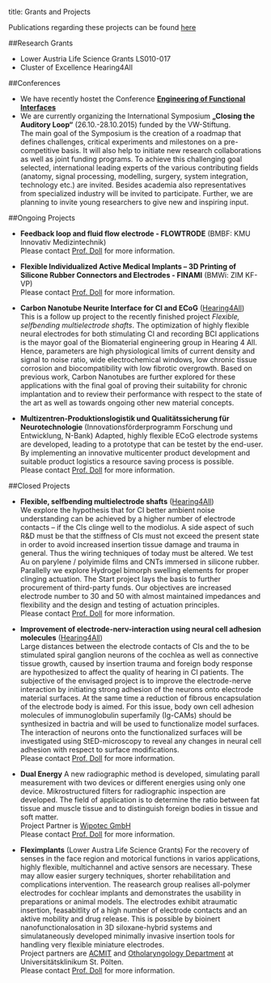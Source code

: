 title: Grants and Projects

Publications regarding these projects can be found [here](Publications.html)

##Research Grants

* Lower Austria Life Science Grants LS010-017
* Cluster of Excellence Hearing4All

##Conferences
* We have recently hostet the Conference **[Engineering of Functional Interfaces](03_enfi-2015.html)**
* We are currently organizing the International Symposium **„Closing the Auditory Loop“** (26.10.-28.10.2015) funded by the VW-Stiftung.   
The main goal of the Symposium is the creation of a roadmap that defines challenges, critical experiments and milestones on a pre-competitive basis. It will also help to initiate new research collaborations as well as joint funding programs. To achieve this challenging goal selected, international leading experts of the various contributing fields (anatomy, signal processing, modelling, surgery, system integration, technology etc.) are invited. Besides academia also representatives from specialized industry will be invited to participate. Further, we are planning to invite young researchers to give new and inspiring input.



##Ongoing Projects
* **Feedback loop and fluid flow electrode - FLOWTRODE** (BMBF: KMU Innovativ Medizintechnik)  
Please contact [Prof. Doll](staff.html) for more information.

* **Flexible Individualized Active Medical Implants – 3D Printing of Silicone Rubber Connectors and Electrodes - FINAMI** (BMWi: ZIM KF-VP)   
Please contact [Prof. Doll](staff.html) for more information.   

* **Carbon Nanotube Neurite Interface for CI and ECoG** ([Hearing4All](http://hearing4all.eu/EN/))    
This is a follow up project to the recently finished project *Flexible, selfbending multielectrode shafts*. 
The optimization of highly flexible neural electrodes for both stimulating CI and recording BCI applications is the mayor goal of the Biomaterial engineering group in Hearing 4 All. Hence, parameters are high physiological limits of current density and signal to noise ratio, wide electrochemical windows, low chronic tissue corrosion and biocompatibility with low fibrotic overgrowth.
Based on previous work, Carbon Nanotubes are further explored for these applications with the final goal of proving their suitability for chronic implantation and to review their performance with respect to the state of the art as well as towards ongoing other new material concepts.

* **Multizentren-Produktionslogistik und Qualitätssicherung für Neurotechnologie** (Innovationsförderprogramm Forschung und Entwicklung, N-Bank) Adapted, highly flexible ECoG electrode systems are developed, leading to a prototype that can be testet by the end-user. By implementing an innovative multicenter product development and suitable product logistics a resource saving process is possible.    
Please contact [Prof. Doll](staff.html) for more information.

##Closed Projects

* **Flexible, selfbending multielectrode shafts** ([Hearing4All](http://hearing4all.eu/EN/))   
We explore the hypothesis that for CI better ambient noise understanding can be achieved by a higher number of electrode contacts – if the CIs clinge well to the modiolus. A side aspect of such R&D must be that the stiffness of CIs must not exceed the present state in order to avoid increased insertion tissue damage and trauma in general. Thus the wiring techniques of today must be altered. We test Au on parylene / polyimide films and CNTs immersed in silicone rubber. Parallelly we explore Hydrogel bimorph swelling elements for proper clinging actuation. The Start project lays the basis to further procurement of third-party funds. Our objectives are increased electrode number to 30 and 50 with almost maintained impedances and flexibility and the design and testing of actuation principles.       
Please contact [Prof. Doll](staff.html) for more information.

* **Improvement of electrode-nerv-interaction using neural cell adhesion molecules** ([Hearing4All](http://hearing4all.eu/EN/))   
Large distances between the electrode contacts of CIs and the to be stimulated spiral ganglion neurons of the cochlea as well as connective tissue growth, caused by insertion trauma and foreign body response are hypothesized to affect the quality of hearing in CI patients. The subjective of the envisaged project is to improve the electrode-nerve interaction by initiating strong adhesion of the neurons onto electrode material surfaces. At the same time a reduction of fibrous encapsulation of the electrode body is aimed. For this issue, body own cell adhesion molecules of immunoglobulin superfamily (Ig-CAMs) should be synthesized in bactria and will be used to functionalize model surfaces. The interaction of neurons onto the functionalized surfaces will be investigated using StED-microscopy to reveal any changes in neural cell adhesion with respect to surface modifications.     
Please contact [Prof. Doll](staff.html) for more information.

* **Dual Energy**
A new radiographic method is developed, simulating parall measurement with two devices or different energies using only one device. Mikrostructured filters for radiographic inspection are developed. The field of application is to determine the ratio between fat tissue and muscle tissue and to distinguish foreign bodies in tissue and soft matter.   
Project Partner is [Wipotec GmbH](http://www.wipotec.com/german)   
Please contact [Prof. Doll](staff.html) for more information.


* **Fleximplants** (Lower Austra Life Science Grants)
For the recovery of senses in the face region and motorical functions in varios applications, highly flexible, multichannel and active sensors are necessary. These may allow easier surgery techniques, shorter rehabilitation and complications intervention. The reasearch group realises all-polymer electrodes for cochlear implants and demonstrates the usability in preparations or animal models. The electrodes exhibit atraumatic insertion, feasabitlity of a high number of electrode contacts and an aktive mobility and drug release. This is possible by bioinert nanofunctionalosation in 3D siloxane-hybrid systems and simulataneously developed minimally invasive insertion tools for handling very flexible miniature electrodes.   
Project partners are [ACMIT](http://www.acmit.at/) and [Otholaryngology Department](http://www.stpoelten.lknoe.at/abteilungen/hals-nasen-ohren-abteilung.html) at Universitätsklinikum St. Pölten.   
Please contact [Prof. Doll](staff.html) for more information.
